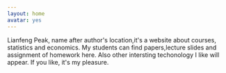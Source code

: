 ```yaml
---
layout: home
avatar: yes
---
```


Lianfeng Peak, name after author's location,it's a website about courses, statistics and economics. My students can find papers,lecture slides and assignment of homework here. Also other intersting techonology I like will appear. If you like, it's my pleasure.


